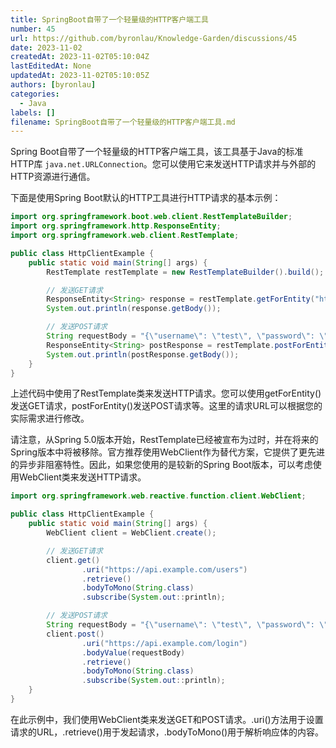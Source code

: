 ```yaml
---
title: SpringBoot自带了一个轻量级的HTTP客户端工具
number: 45
url: https://github.com/byronlau/Knowledge-Garden/discussions/45
date: 2023-11-02
createdAt: 2023-11-02T05:10:04Z
lastEditedAt: None
updatedAt: 2023-11-02T05:10:05Z
authors: [byronlau]
categories: 
  - Java
labels: []
filename: SpringBoot自带了一个轻量级的HTTP客户端工具.md
---
```


Spring Boot自带了一个轻量级的HTTP客户端工具，该工具基于Java的标准HTTP库  `java.net.URLConnection`。您可以使用它来发送HTTP请求并与外部的HTTP资源进行通信。

下面是使用Spring Boot默认的HTTP工具进行HTTP请求的基本示例：
``` java 
import org.springframework.boot.web.client.RestTemplateBuilder;
import org.springframework.http.ResponseEntity;
import org.springframework.web.client.RestTemplate;

public class HttpClientExample {
    public static void main(String[] args) {
        RestTemplate restTemplate = new RestTemplateBuilder().build();

        // 发送GET请求
        ResponseEntity<String> response = restTemplate.getForEntity("https://api.example.com/users", String.class);
        System.out.println(response.getBody());

        // 发送POST请求
        String requestBody = "{\"username\": \"test\", \"password\": \"123456\"}";
        ResponseEntity<String> postResponse = restTemplate.postForEntity("https://api.example.com/login", requestBody, String.class);
        System.out.println(postResponse.getBody());
    }
}
```
上述代码中使用了RestTemplate类来发送HTTP请求。您可以使用getForEntity()发送GET请求，postForEntity()发送POST请求等。这里的请求URL可以根据您的实际需求进行修改。

请注意，从Spring 5.0版本开始，RestTemplate已经被宣布为过时，并在将来的Spring版本中将被移除。官方推荐使用WebClient作为替代方案，它提供了更先进的异步非阻塞特性。因此，如果您使用的是较新的Spring Boot版本，可以考虑使用WebClient类来发送HTTP请求。
``` java 
import org.springframework.web.reactive.function.client.WebClient;

public class HttpClientExample {
    public static void main(String[] args) {
        WebClient client = WebClient.create();

        // 发送GET请求
        client.get()
                .uri("https://api.example.com/users")
                .retrieve()
                .bodyToMono(String.class)
                .subscribe(System.out::println);

        // 发送POST请求
        String requestBody = "{\"username\": \"test\", \"password\": \"123456\"}";
        client.post()
                .uri("https://api.example.com/login")
                .bodyValue(requestBody)
                .retrieve()
                .bodyToMono(String.class)
                .subscribe(System.out::println);
    }
}
```
在此示例中，我们使用WebClient类来发送GET和POST请求。.uri()方法用于设置请求的URL，.retrieve()用于发起请求，.bodyToMono()用于解析响应体的内容。
<script src="https://giscus.app/client.js"
    data-repo="byronlau/Knowledge-Garden"
    data-repo-id="R_kgDOKkfaDQ"
    data-mapping="number"
    data-term="45"
    data-reactions-enabled="1"
    data-emit-metadata="0"
    data-input-position="bottom"
    data-theme="light"
    data-lang="zh-CN"
    crossorigin="anonymous"
    async>
</script>
        